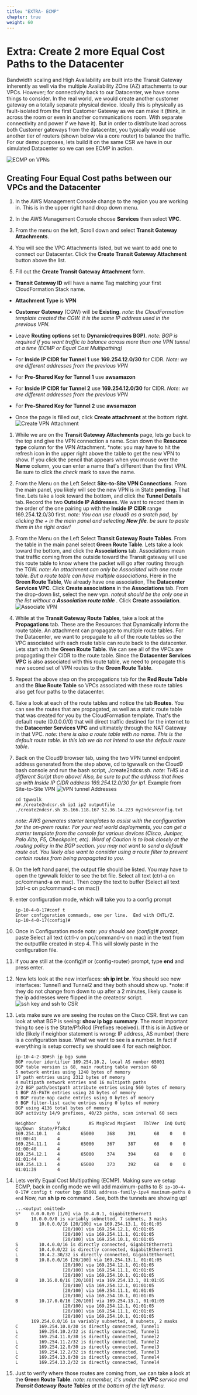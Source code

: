 ```yaml
---
title: "EXTRA- ECMP"
chapter: true
weight: 60
---
```


# Extra: Create 2 more Equal Cost Paths to the Datacenter

Bandwidth scaling and High Availability are built into the Transit Gateway inherently as well via the multiple Availability ZOne (AZ) attachments to our VPCs. However; for connectivity back to our Datacenter, we have some things to consider. In the real world, we would create another customer gateway on a totally separate physical device. Ideally this is physically as fault-isolated from the first Customer Gateway as we can make it (think, in across the room or even in another communications room. With separate connectivity and power if we have it). But in order to distribute load across both Customer gateways from the datacenter, you typically would use another tier of routers (shown below via a core router) to balance the traffic. For our demo purposes, lets build it on the same CSR we have in our simulated Datacenter so we can see ECMP in action.

![ECMP on VPNs](../images/vpn-ecmp.png)

## Creating Four Equal Cost paths between our VPCs and the Datacenter

1. In the AWS Management Console change to the region you are working in. This is in the upper right hand drop down menu.

1. In the AWS Management Console choose **Services** then select **VPC**.

1. From the menu on the left, Scroll down and select **Transit Gateway Attachments**.

1. You will see the VPC Attachments listed, but we want to add one to connect our Datacenter. Click the **Create Transit Gateway Attachment** button above the list.

1. Fill out the **Create Transit Gateway Attachment** form.

- **Transit Gateway ID** will have a name Tag matching your first CloudFormation Stack name.
- **Attachment Type** is **VPN**
- **Customer Gateway** (CGW) will be **Existing**. _note: the CloudFormation template created the CGW. it is the same IP address used in the previous VPN._
- Leave **Routing options** set to **Dynamic(requires BGP)**. _note: BGP is required if you want traffic to balance across more than one VPN tunnel at a time (ECMP or Equal Cost Multipathing)_
- For **Inside IP CIDR for Tunnel 1** use **169.254.12.0/30** for CIDR. _Note: we are different addresses from the previous VPN_

- For **Pre-Shared Key for Tunnel 1** use **awsamazon**
- For **Inside IP CIDR for Tunnel 2** use **169.254.12.0/30** for CIDR. _Note: we are different addresses from the previous VPN_
- For **Pre-Shared Key for Tunnel 2** use **awsamazon**
- Once the page is filled out, click **Create attachment** at the bottom right.
  ![Create VPN Attachment](../images/tgw-create2ndvpnattach.png)

1.  While we are on the **Transit Gateway Attachments** page, lets go back to the top and give the VPN connection a name. Scan down the **Resource type** column for the VPN Attachment. \*note: you may have to hit the refresh icon in the upper right above the table to get the new VPN to show. If you click the pencil that appears when you mouse over the **Name** column, you can enter a name that's different than the first VPN. Be sure to click the _check_ mark to save the name.

1.  From the Menu on the Left Select **Site-to-Site VPN Connections**. From the main panel, you likely will see the new VPN is in State **pending**. That fine. Lets take a look toward the bottom, and click the **Tunnel Details** tab. Record the two **Outside IP Address**es. We want to record them in the order of the one pairing up with the **Inside IP CIDR** range 169.254.**12**.0/30 first. _note: You can use cloud9 as a sratch pad, by clicking the + in the main panel and selecting **New file**. be sure to paste them in the right order!_

1.  From the Menu on the Left Select **Transit Gateway Route Tables**. From the table in the main panel select **Green Route Table**. Lets take a look toward the bottom, and click the **Associations** tab. Associations mean that traffic coming from the outside toward the Transit gateway will use this route table to know where the packet will go after routing through the TGW. _note: An attachment can only be Associated with one route table. But a route table can have multiple associations_. Here in the **Green Route Table**, We already have one association, The **Datacenter Services VPC**. Click **Create associations** in the **Associations** tab. From the drop-down list, select the new vpn. _note:it should be the only one in the list without a **Association route table** ._ Click **Create association**.
    ![Associate VPN](../images/tgw-vpnassocationspending.png)

1.  While at the **Transit Gateway Route Tables**, take a look at the **Propagations** tab. These are the Resources that Dynamically inform the route table. An attachment can propagate to multiple route tables. For the Datacenter, we want to propagate to all of the route tables so the VPC associated with each route table can route back to the datacenter. Lets start with the **Green Route Table**. We can see all of the VPCs are propagating their CIDR to the route table. Since the **Datacenter Services VPC** is also associated with this route table, we need to propagate this new second set of VPN routes to the **Green Route Table**.

1.  Repeat the above step on the propagations tab for the **Red Route Table** and the **Blue Route Table** so VPCs associated with these route tables also get four paths to the datacenter.

1.  Take a look at each of the route tables and notice the tab **Routes**. You can see the routes that are propagated, as well as a static route table that was created for you by the CloudFormation template. That's the default route (0.0.0.0/0) that will direct traffic destined for the internet to the **Datacenter Services VPC** and ultimately through the NAT Gateway in that VPC. _note: there is also a route table with no name. This is the default route table. In this lab we do not intend to use the default route table_.

1.  Back on the Cloud9 browser tab, using the two VPN tunnel endpoint address generated from the step above, cd to tgwwalk on the Cloud9 bash console and run the bash script, ./create2ndcsr.sh. _note: THIS is a different Script than above! Also, be sure to put the address that lines up with Inside IP CIDR address 169.254.12.0/30 for ip1_.
    Example from Site-to-Site VPN
    ![VPN tunnel Addresses](../images/vpn-tunneladdresses.png)

    ```
    cd tgwwalk
    ##./create2ndcsr.sh ip1 ip2 outputfile
    ./create2ndcsr.sh 35.166.118.167 52.36.14.223 my2ndcsrconfig.txt
    ```

    _note: AWS generates starter templates to assist with the configuration for the on-prem router. For your real world deployments, you can get a starter template from the console for various devices (Cisco, Juniper, Palo Alto, F5, Checkpoint, etc). Word of Caution is to look closely at the routing policy in the BGP section. you may not want to send a default route out. You likely also want to consider using a route filter to prevent certain routes from being propagated to you._

1.  On the left hand panel, the output file should be listed. You may have to open the tgwwalk folder to see the txt file. Select all text (ctrl-a on pc/command-a on mac). Then copy the text to buffer (Select all text (ctrl-c on pc/command-c on mac))

1.  enter configuration mode, which will take you to a config prompt

    ```
    ip-10-4-0-17#conf t
    Enter configuration commands, one per line.  End with CNTL/Z.
    ip-10-4-0-17(config)#
    ```

1.  Once in Configuration mode _note: you should see (config)# prompt_, paste Select all text (ctrl-v on pc/command-v on mac) in the text from the outputfile created in step 4. This will slowly paste in the configuration file.

1.  if you are still at the (config)# or (config-router) prompt, type **end** and press enter.

1.  Now lets look at the new interfaces: **sh ip int br**. You should see new interfaces: Tunnel1 and Tunnel2 and they both should show up. \*note: if they do not change from down to up after a 2 minutes, likely cause is the ip addresses were flipped in the createcsr script.
    ![ssh key and ssh to CSR](../images/csr-showtunnel.png)

1.  Lets make sure we are seeing the routes on the Cisco CSR. first we can look at what BGP is seeing: **show ip bgp summary**. The most important thing to see is the State/PfxRcd (Prefixes received). If this is in Active or Idle (likely if neighbor statement is wrong: IP address, AS number) there is a configuration issue. What we want to see is a number. In fact if everything is setup correctly we should see 4 for each neighbor.

    ```
    ip-10-4-2-30#sh ip bgp summ
    BGP router identifier 169.254.10.2, local AS number 65001
    BGP table version is 68, main routing table version 68
    5 network entries using 1240 bytes of memory
    17 path entries using 2312 bytes of memory
    4 multipath network entries and 16 multipath paths
    2/2 BGP path/bestpath attribute entries using 560 bytes of memory
    1 BGP AS-PATH entries using 24 bytes of memory
    0 BGP route-map cache entries using 0 bytes of memory
    0 BGP filter-list cache entries using 0 bytes of memory
    BGP using 4136 total bytes of memory
    BGP activity 14/9 prefixes, 40/23 paths, scan interval 60 secs

    Neighbor        V           AS MsgRcvd MsgSent   TblVer  InQ OutQ Up/Down  State/PfxRcd
    169.254.10.1    4        65000     368     391       68    0    0 01:00:41        4
    169.254.11.1    4        65000     367     387       68    0    0 01:00:40        4
    169.254.12.1    4        65000     374     394       68    0    0 01:01:44        4
    169.254.13.1    4        65000     373     392       68    0    0 01:01:39        4
    ```

1.  Lets verify Equal Cost Multipathing (ECMP). Making sure we setup ECMP, back in config mode we will add maximum-paths to 8:
    `ip-10-4-0-17# config t router bgp 65001 address-family-ipv4 maximum-paths 8 end`
    Now, run **sh ip ro** command . See, both the tunnels are showing up!

    ```
    ...<output omitted>
    S*    0.0.0.0/0 [1/0] via 10.4.0.1, GigabitEthernet1
          10.0.0.0/8 is variably subnetted, 7 subnets, 3 masks
    B        10.0.0.0/16 [20/100] via 169.254.13.1, 01:01:05
                      [20/100] via 169.254.12.1, 01:01:05
                      [20/100] via 169.254.11.1, 01:01:05
                      [20/100] via 169.254.10.1, 01:01:05
    S        10.4.0.0/16 is directly connected, GigabitEthernet1
    C        10.4.0.0/22 is directly connected, GigabitEthernet1
    L        10.4.2.30/32 is directly connected, GigabitEthernet1
    B        10.8.0.0/16 [20/100] via 169.254.13.1, 01:01:05
                      [20/100] via 169.254.12.1, 01:01:05
                      [20/100] via 169.254.11.1, 01:01:05
                      [20/100] via 169.254.10.1, 01:01:05
    B        10.16.0.0/16 [20/100] via 169.254.13.1, 01:01:05
                      [20/100] via 169.254.12.1, 01:01:05
                      [20/100] via 169.254.11.1, 01:01:05
                      [20/100] via 169.254.10.1, 01:01:05
    B        10.17.0.0/16 [20/100] via 169.254.13.1, 01:01:05
                      [20/100] via 169.254.12.1, 01:01:05
                      [20/100] via 169.254.11.1, 01:01:05
                      [20/100] via 169.254.10.1, 01:01:05
          169.254.0.0/16 is variably subnetted, 8 subnets, 2 masks
    C        169.254.10.0/30 is directly connected, Tunnel1
    L        169.254.10.2/32 is directly connected, Tunnel1
    C        169.254.11.0/30 is directly connected, Tunnel2
    L        169.254.11.2/32 is directly connected, Tunnel2
    C        169.254.12.0/30 is directly connected, Tunnel3
    L        169.254.12.2/32 is directly connected, Tunnel3
    C        169.254.13.0/30 is directly connected, Tunnel4
    L        169.254.13.2/32 is directly connected, Tunnel4
    ```

1.  Just to verify where those routes are coming from, we can take a look at the **Green Route Table**. _note: remember, it's under the **VPC** service and **Transit Gateway Route Tables** at the bottom of the left menu._
